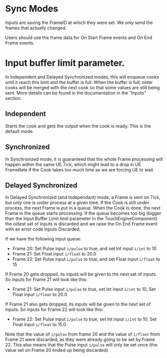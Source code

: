 # Sync Modes

Inputs are saving the FrameID at which they were set. We only send the frames that actually changed.

Users should use the frame data for On Start Frame events and On End Frame events.

# Input buffer limit parameter. 

In Independent and Delayed Synchronized modes, this will enqueue cooks until it reach this limit and the buffer is full. When the buffer is full, older cooks will be merged with the next cook so that some values are still being sent. More details can be found in the documentation in the “Inputs” section.

## Independent

Starts the cook and gets the output when the cook is ready. This is the default mode.

## Synchronized

In Synchronized mode, it is guaranteed that the whole Frame processing will happen within the same UE Tick, which might lead to a drop in UE FrameRate if the Cook takes too much time as we are forcing UE to wait.

## Delayed Synchronized

In Delayed Synchronized (and Independant) mode, a Frame is sent on Tick, but only one is under process at a given time. If the Cook is still under process, the next Frame is put in a queue. When the Cook is done, the next Frame in the queue starts processing. If the queue becomes too big (bigger than the Input Buffer Limit limit parameter in the TouchEngineComponent) the oldest set of inputs is discarded and we raise the On End Frame event with an error code Inputs Discarded.

If we have the following input queue:

- Frame 20: Set Pulse input `i/pulse` to true, and set Int input `i/int` to 10
- Frame 21: Set Float input `i/float` to 20.0
- Frame 22: Set Pulse input `i/pulse` to true, and set Float input `i/float` to 15

If Frame 20 gets dropped, its inputs will be given to the next set of inputs. So inputs for Frame 21 will look like this:

- Frame 21: Set Pulse input `i/pulse` to true, set Int input `i/int` to 10, Set Float input `i/float` to 20.0

If Frame 21 also gets dropped, its inputs will be given to the next set of inputs. So inputs for Frame 22 will look like this:

- Frame 22: Set Pulse input `i/pulse` to true, set Int input `i/int` to 10, Set Float input `i/float` to 15.0

Note that the value of `i/pulse` from frame 20 and the value of `i/float` from Frame 21 were discarded, as they were already going to be set by Frame 22. This also means that the Pulse input `i/pulse` will only be set once (the value set on Frame 20 ended up being discarded)
